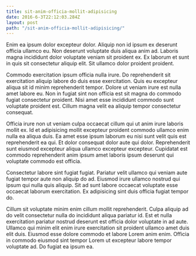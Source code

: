 ```yaml
---
title: sit-anim-officia-mollit-adipisicing
date: 2016-6-3T22:12:03.284Z
layout: post
path: "/sit-anim-officia-mollit-adipisicing/"
---
```


Enim ea ipsum dolor excepteur dolor. Aliquip non id ipsum ex deserunt officia ullamco eu. Non deserunt voluptate duis aliqua anim ad. Laboris magna incididunt dolor voluptate veniam sit proident ex. Ex laborum et sunt in quis sit consectetur aliquip elit. Sit ullamco dolor proident proident.

Commodo exercitation ipsum officia nulla irure. Do reprehenderit sit exercitation aliquip labore do duis esse exercitation. Quis eu excepteur aliqua sit id minim reprehenderit tempor. Dolore ut veniam irure est nulla amet labore eu. Non in fugiat sint non officia est sit magna do commodo fugiat consectetur proident. Nisi amet esse incididunt commodo sunt voluptate proident est. Cillum magna velit ea aliquip tempor consectetur consequat.

Officia irure non ut veniam culpa occaecat cillum qui ut anim irure laboris mollit ex. Id et adipisicing mollit excepteur proident commodo ullamco enim nulla ea aliqua duis. Ea amet esse ipsum laborum eu nisi sunt velit quis est reprehenderit ea qui. Et dolor consequat dolor aute qui dolor. Reprehenderit sunt eiusmod excepteur aliqua ullamco excepteur excepteur. Cupidatat est commodo reprehenderit anim ipsum amet laboris ipsum deserunt qui voluptate commodo est officia.

Consectetur labore sint fugiat fugiat. Pariatur velit ullamco qui veniam aute fugiat tempor aute non aliquip do ad. Eiusmod irure ullamco nostrud qui ipsum qui nulla quis aliquip. Sit ad sunt labore occaecat voluptate esse occaecat laborum exercitation. Ex adipisicing sint duis officia fugiat tempor do.

Cillum sit voluptate minim enim cillum mollit reprehenderit. Culpa aliquip ad do velit consectetur nulla do incididunt aliqua pariatur id. Est et nulla exercitation pariatur nostrud deserunt est officia dolor voluptate in ad aute. Ullamco qui minim elit enim irure exercitation sit proident ullamco amet duis elit duis. Eiusmod esse dolore commodo et labore Lorem anim enim. Officia in commodo eiusmod sint tempor Lorem ut excepteur labore tempor voluptate ad. Do fugiat ea ipsum ea.